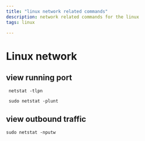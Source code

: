 ```yaml
---
title: "linux network related commands"
description: network related commands for the linux
tags: linux

---
```



# Linux network

## view running port
```
 netstat -tlpn
 
 sudo netstat -plunt
```

## view outbound traffic
```
sudo netstat -nputw
```
